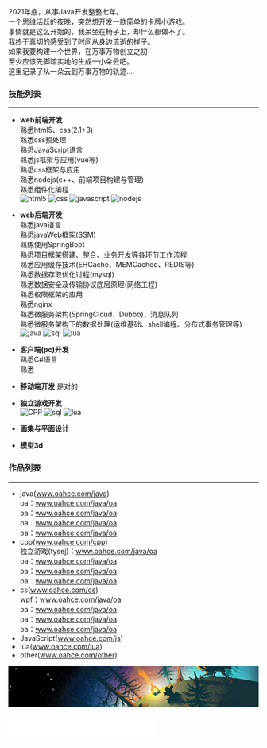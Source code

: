 2021年底，从事Java开发整整七年。  
一个思维活跃的夜晚，突然想开发一款简单的卡牌小游戏。  
事情就是这么开始的，我呆坐在椅子上，却什么都做不了。  
我终于真切的感受到了时间从身边流逝的样子。  
如果我要构建一个世界，在万事万物创立之初  
至少应该先脚踏实地的生成一小朵云吧。  
这里记录了从一朵云到万事万物的轨迹...

### 技能列表
---
- **web前端开发**  
  熟悉html5、css(2.1+3)  
  熟悉css预处理  
  熟悉JavaScript语言  
  熟悉js框架与应用(vue等)  
  熟悉css框架与应用  
  熟悉nodejs(c++、前端项目构建与管理)  
  熟悉组件化编程  
  ![html5](https://img.shields.io/reddit/subreddit-subscribers/html?color=9932CC&label=html&style=flat-square)
  ![css](https://img.shields.io/reddit/subreddit-subscribers/css?color=7B68EE&label=css&style=flat-square)
  ![javascript](https://img.shields.io/reddit/subreddit-subscribers/JavaScript?color=008B8B&label=JavaScript&style=flat-square)
  ![nodejs](https://img.shields.io/reddit/subreddit-subscribers/nodejs?color=90EE90&label=nodejs&style=flat-square)  
  
- **web后端开发**  
  熟悉java语言  
  熟悉javaWeb框架(SSM)  
  熟练使用SpringBoot  
  熟悉项目框架搭建、整合、业务开发等各环节工作流程  
  熟悉应用缓存技术(EHCache、MEMCached、REDIS等)  
  熟悉数据存取优化过程(mysql)  
  熟悉数据安全及传输协议底层原理(网络工程)  
  熟悉权限框架的应用  
  熟悉nginx  
  熟悉微服务架构(SpringCloud、Dubbo)，消息队列  
  熟悉微服务架构下的数据处理(运维基础、shell编程、分布式事务管理等)  
  ![java](https://img.shields.io/reddit/subreddit-subscribers/java?color=9932CC&label=java&style=flat-square)
  ![sql](https://img.shields.io/reddit/subreddit-subscribers/mysql?color=90EE90&label=mysql&style=flat-square)
  ![lua](https://img.shields.io/reddit/subreddit-subscribers/JavaScript?color=008B8B&label=JavaScript&style=flat-square)  
  
- **客户端(pc)开发**  
  熟悉C#语言  
  熟悉  
- **移动端开发**
  是对的  
  
- **独立游戏开发**  
  ![CPP](https://img.shields.io/reddit/subreddit-subscribers/cpp?color=9932CC&label=cpp&style=flat-square)
  ![sql](https://img.shields.io/reddit/subreddit-subscribers/mysql?color=90EE90&label=mysql&style=flat-square)
  ![lua](https://img.shields.io/reddit/subreddit-subscribers/JavaScript?color=008B8B&label=JavaScript&style=flat-square)  
  
- **画集与平面设计**

- **模型3d**  

### 作品列表
---
- java(www.oahce.com/java)  
  oa：www.oahce.com/java/oa  
  oa：www.oahce.com/java/oa  
  oa：www.oahce.com/java/oa  
  oa：www.oahce.com/java/oa  
- cpp(www.oahce.com/cpp)  
  独立游戏(tysej)：www.oahce.com/java/oa  
  oa：www.oahce.com/java/oa  
  oa：www.oahce.com/java/oa  
  oa：www.oahce.com/java/oa  
- cs(www.oahce.com/cs)  
  wpf：www.oahce.com/java/oa  
  oa：www.oahce.com/java/oa  
  oa：www.oahce.com/java/oa  
  oa：www.oahce.com/java/oa  
- JavaScript(www.oahce.com/js)  
- lua(www.oahce.com/lua)  
- other(www.oahce.com/other)  

![hew](https://raw.githubusercontent.com/oahce/Images4blog/main/oahce-imgs/1.png)  
<iframe frameborder="no" border="0" marginwidth="0" marginheight="0" width=298 height=52 src="//music.163.com/outchain/player?type=2&id=29535887&auto=1&height=32"></iframe>
